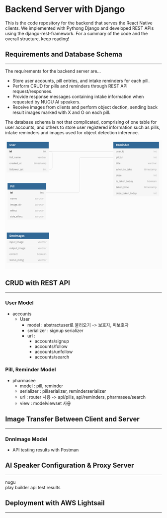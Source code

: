 # Backend Server with Django
This is the code repository for the backend that serves the React Native clients. We implemented with Pythong Django and developed REST APIs using the django-rest-framework. For a summary of the code and the overall structure, keep reading!

## Requirements and Database Schema
-----
The requirements for the backend server are... 
- Store user accounts, pill entries, and intake reminders for each pill.
- Perform CRUD for pills and reminders through REST API request/responses.
- Provide response messages containing intake information when requested by NUGU AI speakers.
- Receive images from clients and perform object dection, sending back result images marked with X and O on each pill.

The database schema is not that complicated, comprising of one table for user accounts, and others to store user registered information such as pills, intake reminders and images used for object detection inference.

![db_schema](images/db_schema.png)

## CRUD with REST API
----
### User Model
+ accounts 
    + User
      + model : abstractuser로 불러오기 -> 보호자, 피보호자
      + serializer : signup serializer 
      + url : 
        + accounts/signup
        + accounts/follow
        + accounts/unfollow
        + accounts/search

### Pill, Reminder Model
+ pharmasee
    + model : pill, reminder 
    + serializer : pillserializer, reminderserializer
    + url : router 사용 -> api/pills, api/reminders, pharmasee/search
    + view : modelviewset 사용 

## Image Transfer Between Client and Server
----
### DnnImage Model
- API testing results with Postman

## AI Speaker Configuration & Proxy Server
----
nugu   
play builder
api test results 
   

## Deployment with AWS Lightsail
----



